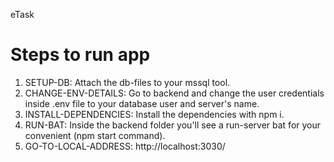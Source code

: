  eTask

# Steps to run app
1. SETUP-DB: Attach the db-files to your mssql tool.
2. CHANGE-ENV-DETAILS: Go to backend and change the user credentials inside .env file to your database user and server's name.
3. INSTALL-DEPENDENCIES: Install the dependencies with npm i.
4. RUN-BAT: Inside the backend folder you'll see a run-server bat for your convenient (npm start command).
5. GO-TO-LOCAL-ADDRESS: http://localhost:3030/
